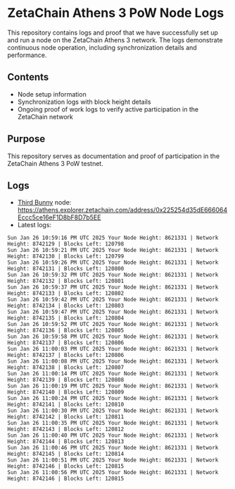 # ZetaChain Athens 3 PoW Node Logs
This repository contains logs and proof that we have successfully set up and run a node on the ZetaChain Athens 3 network. The logs demonstrate continuous node operation, including synchronization details and performance.

## Contents
- Node setup information
- Synchronization logs with block height details
- Ongoing proof of work logs to verify active participation in the ZetaChain network

## Purpose
This repository serves as documentation and proof of participation in the ZetaChain Athens 3 PoW testnet.

## Logs

- [Third Bunny](https://thirdbunny.xyz/) node: https://athens.explorer.zetachain.com/address/0x225254d35dE666064Eccc5ce16eF1D8bF8D7b5EE
- Latest logs:
```
Sun Jan 26 10:59:16 PM UTC 2025 Your Node Height: 8621331 | Network Height: 8742129 | Blocks Left: 120798
Sun Jan 26 10:59:21 PM UTC 2025 Your Node Height: 8621331 | Network Height: 8742130 | Blocks Left: 120799
Sun Jan 26 10:59:26 PM UTC 2025 Your Node Height: 8621331 | Network Height: 8742131 | Blocks Left: 120800
Sun Jan 26 10:59:32 PM UTC 2025 Your Node Height: 8621331 | Network Height: 8742132 | Blocks Left: 120801
Sun Jan 26 10:59:37 PM UTC 2025 Your Node Height: 8621331 | Network Height: 8742133 | Blocks Left: 120802
Sun Jan 26 10:59:42 PM UTC 2025 Your Node Height: 8621331 | Network Height: 8742134 | Blocks Left: 120803
Sun Jan 26 10:59:47 PM UTC 2025 Your Node Height: 8621331 | Network Height: 8742135 | Blocks Left: 120804
Sun Jan 26 10:59:52 PM UTC 2025 Your Node Height: 8621331 | Network Height: 8742136 | Blocks Left: 120805
Sun Jan 26 10:59:58 PM UTC 2025 Your Node Height: 8621331 | Network Height: 8742137 | Blocks Left: 120806
Sun Jan 26 11:00:03 PM UTC 2025 Your Node Height: 8621331 | Network Height: 8742137 | Blocks Left: 120806
Sun Jan 26 11:00:08 PM UTC 2025 Your Node Height: 8621331 | Network Height: 8742138 | Blocks Left: 120807
Sun Jan 26 11:00:14 PM UTC 2025 Your Node Height: 8621331 | Network Height: 8742139 | Blocks Left: 120808
Sun Jan 26 11:00:19 PM UTC 2025 Your Node Height: 8621331 | Network Height: 8742140 | Blocks Left: 120809
Sun Jan 26 11:00:24 PM UTC 2025 Your Node Height: 8621331 | Network Height: 8742141 | Blocks Left: 120810
Sun Jan 26 11:00:30 PM UTC 2025 Your Node Height: 8621331 | Network Height: 8742142 | Blocks Left: 120811
Sun Jan 26 11:00:35 PM UTC 2025 Your Node Height: 8621331 | Network Height: 8742143 | Blocks Left: 120812
Sun Jan 26 11:00:40 PM UTC 2025 Your Node Height: 8621331 | Network Height: 8742144 | Blocks Left: 120813
Sun Jan 26 11:00:46 PM UTC 2025 Your Node Height: 8621331 | Network Height: 8742145 | Blocks Left: 120814
Sun Jan 26 11:00:51 PM UTC 2025 Your Node Height: 8621331 | Network Height: 8742146 | Blocks Left: 120815
Sun Jan 26 11:00:56 PM UTC 2025 Your Node Height: 8621331 | Network Height: 8742146 | Blocks Left: 120815
```

